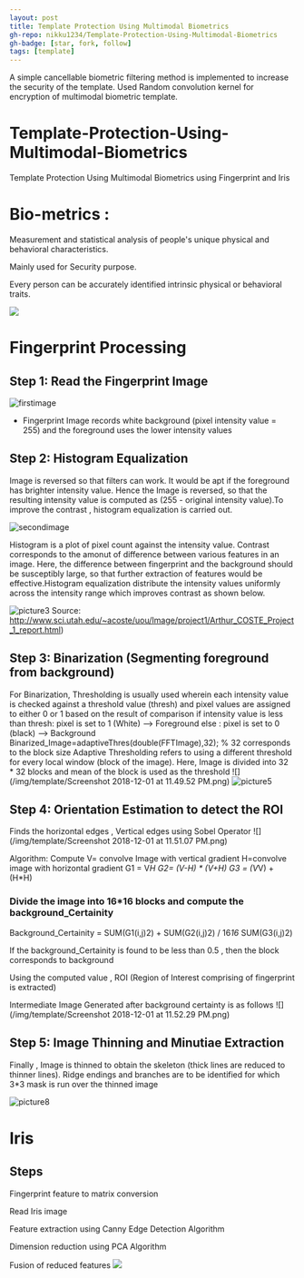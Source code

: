```yaml
---
layout: post
title: Template Protection Using Multimodal Biometrics
gh-repo: nikku1234/Template-Protection-Using-Multimodal-Biometrics
gh-badge: [star, fork, follow]
tags: [template]
---
```


A simple cancellable biometric filtering method is implemented to increase the security of the
template. Used Random convolution kernel for encryption of multimodal biometric template.

# Template-Protection-Using-Multimodal-Biometrics
Template Protection Using Multimodal Biometrics using Fingerprint and Iris 


# Bio-metrics :

Measurement and statistical analysis of people's unique physical and behavioral characteristics.

Mainly used for Security purpose.

Every person can be accurately identified intrinsic physical or behavioral traits.                                                                                                                                                                                                                                                                                                                                                                                                                                                                                                                       

![](/img/template/diagram.png)

# Fingerprint Processing

## Step 1: Read the Fingerprint Image
![firstimage](/img/template/Picture1.png)
* Fingerprint Image records white background (pixel intensity value = 255) and the foreground uses the lower intensity values

## Step 2: Histogram Equalization
Image is reversed so that filters can work. It would be apt if the foreground has brighter intensity value. Hence the Image is reversed, so that the resulting intensity value is computed as  (255 - original intensity value).To improve the contrast , histogram equalization is carried out.

![secondimage](/img/template/Picture2.png)

Histogram is a plot of pixel count against the intensity value. Contrast  corresponds to the amonut of difference between various features in an image. Here, the difference between fingerprint and the background should be susceptibly large, so that further extraction of features would be effective.Histogram equalization distribute the intensity values uniformly across the intensity range which improves contrast as shown below.

![picture3](/img/template/Picture3.png)
 Source: http://www.sci.utah.edu/~acoste/uou/Image/project1/Arthur_COSTE_Project_1_report.html)

## Step 3: Binarization (Segmenting foreground from background)
For Binarization, Thresholding is usually used wherein each intensity value is checked against a threshold value (thresh) and pixel values are assigned to either 0 or 1 based on the result of comparison 
if intensity value is less than thresh: pixel is set to 1 (White) --> Foreground
else : pixel is set to 0 (black) --> Background
Binarized_Image=adaptiveThres(double(FFTImage),32); % 32 corresponds to the block size
Adaptive Thresholding refers to using a different threshold for every local window (block of the image). Here, Image is divided into 32 * 32 blocks and mean of the block is used as the threshold
![](/img/template/Screenshot 2018-12-01 at 11.49.52 PM.png)
![picture5](/img/template/picture5.png)

## Step 4: Orientation Estimation to detect the ROI 
Finds the horizontal edges , Vertical edges using Sobel Operator
![](/img/template/Screenshot 2018-12-01 at 11.51.07 PM.png)

Algorithm:
Compute 
	V= convolve Image with vertical gradient
	H=convolve image with horizontal gradient
	G1 = V*H
	G2= (V-H) * (V+H)
	G3 = (V*V) + (H*H)
	
### Divide the image into 16*16 blocks and compute the background_Certainity
	
Background_Certainity =  SUM(G1(i,j)2) + SUM(G2(i,j)2) / 16*16* SUM(G3(i,j)2) 	

If the background_Certainity is found to be less than 0.5 , then the block corresponds to background

Using the computed value , ROI (Region of Interest comprising of fingerprint is extracted)

Intermediate Image Generated after background certainty is as follows
![](/img/template/Screenshot 2018-12-01 at 11.52.29 PM.png)

## Step 5: Image Thinning and Minutiae Extraction
Finally , Image is thinned to obtain the skeleton (thick lines are reduced to thinner lines). Ridge endings and branches are to be identified for which 3*3 mask is run over the thinned image 

![picture8](/img/template/picture8.png)


# Iris

## Steps

Fingerprint feature to matrix conversion

Read Iris image

Feature extraction using Canny Edge Detection Algorithm

Dimension reduction using PCA Algorithm

Fusion of reduced features
![](/img/template/image.png)


